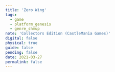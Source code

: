 ```yaml
---
title: 'Zero Wing'
tags:
  - game
  - platform_genesis
  - genre_shmup
note: 'Collectors Edition (CastleMania Games)'
digital: false
physical: true
guide: false
pending: false
date: 2021-03-27
permalink: false
---
```

